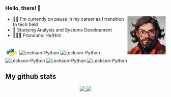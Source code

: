 ### Hello, there! 👋

<img src="avatar.gif" align="right" width="120"/>


- 👨‍💻 I'm currently on pause in my career as I transition to tech field
- 🌱 Studying Analysis and Systems Development 
- 🧔🏻‍♂️ Pronouns: He/Him

<div style="display: inline_block"><br>
  <img align="center" alt="Leckson-Python" height="30" width="40" src="https://raw.githubusercontent.com/devicons/devicon/master/icons/python/python-original.svg">
  <img align="center" alt="Leckson-Python" height="30" width="40" src="https://cdn.jsdelivr.net/gh/devicons/devicon/icons/django/django-plain.svg">
  <img align="center" alt="Leckson-Python" height="30" width="40" src="https://cdn.jsdelivr.net/gh/devicons/devicon/icons/mysql/mysql-original.svg">
  <img align="center" alt="Leckson-Python" height="30" width="40" src="https://cdn.jsdelivr.net/gh/devicons/devicon/icons/java/java-original.svg">
  <img align="center" alt="Leckson-Python" height="30" width="40" src="https://cdn.jsdelivr.net/gh/devicons/devicon/icons/html5/html5-original.svg">
  <img align="center" alt="Leckson-Python" height="30" width="40" src="https://cdn.jsdelivr.net/gh/devicons/devicon/icons/css3/css3-original.svg">
  
  
</div>

##

## My github stats

<div align="center">
  <a href="https://github.com/Leckalmeida">
  <img height="160em" src="https://github-readme-stats-sigma-five.vercel.app/api?username=Leckalmeida&show_icons=true&count_private=true&line_height=30&theme=dark"/>
  <img height="50%em" src="https://github-readme-stats-sigma-five.vercel.app/api/top-langs/?username=Leckalmeida&layout=compact&theme=dark"/>
</div>
